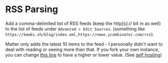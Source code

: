 # RSS Parsing

Add a comma-delimited list of RSS feeds (keep the http[s]:// bit in as well) to the list of feeds under `Advanced > Edit Sources`. (something like `https://kewbi.sh/blog/index.xml,https://news.ycombinator.com/rss`).

Matter only adds the latest 10 items to the feed - I personally didn't want to deal with reading or seeing more than that. If you fork your own instance, you can change [this line](https://github.com/kewbish/matter/blob/master/main.js#L178) to have a higher or lower value. (See [self hosting](./self-hosting.md))
